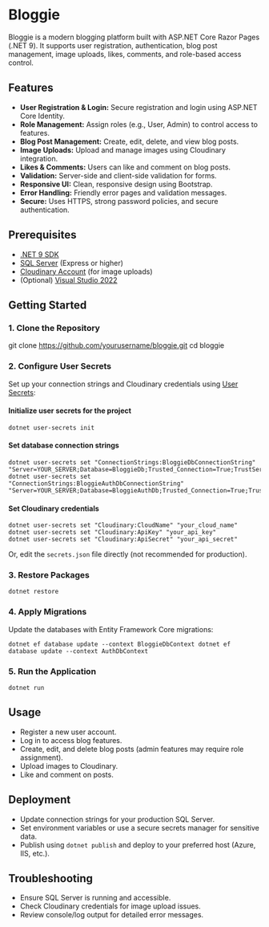 # Bloggie

Bloggie is a modern blogging platform built with ASP.NET Core Razor Pages (.NET 9). It supports user registration, authentication, blog post management, image uploads, likes, comments, and role-based access control.

## Features

- **User Registration & Login:** Secure registration and login using ASP.NET Core Identity.
- **Role Management:** Assign roles (e.g., User, Admin) to control access to features.
- **Blog Post Management:** Create, edit, delete, and view blog posts.
- **Image Uploads:** Upload and manage images using Cloudinary integration.
- **Likes & Comments:** Users can like and comment on blog posts.
- **Validation:** Server-side and client-side validation for forms.
- **Responsive UI:** Clean, responsive design using Bootstrap.
- **Error Handling:** Friendly error pages and validation messages.
- **Secure:** Uses HTTPS, strong password policies, and secure authentication.

## Prerequisites

- [.NET 9 SDK](https://dotnet.microsoft.com/download/dotnet/9.0)
- [SQL Server](https://www.microsoft.com/en-us/sql-server/sql-server-downloads) (Express or higher)
- [Cloudinary Account](https://cloudinary.com/) (for image uploads)
- (Optional) [Visual Studio 2022](https://visualstudio.microsoft.com/vs/)

## Getting Started

### 1. Clone the Repository

git clone https://github.com/yourusername/bloggie.git cd bloggie

### 2. Configure User Secrets

Set up your connection strings and Cloudinary credentials using [User Secrets](https://learn.microsoft.com/en-us/aspnet/core/security/app-secrets):

#### Initialize user secrets for the project

```
dotnet user-secrets init
```

#### Set database connection strings

```
dotnet user-secrets set "ConnectionStrings:BloggieDbConnectionString" "Server=YOUR_SERVER;Database=BloggieDb;Trusted_Connection=True;TrustServerCertificate=Yes"
dotnet user-secrets set "ConnectionStrings:BloggieAuthDbConnectionString" "Server=YOUR_SERVER;Database=BloggieAuthDb;Trusted_Connection=True;TrustServerCertificate=Yes"
```

#### Set Cloudinary credentials

```
dotnet user-secrets set "Cloudinary:CloudName" "your_cloud_name"
dotnet user-secrets set "Cloudinary:ApiKey" "your_api_key"
dotnet user-secrets set "Cloudinary:ApiSecret" "your_api_secret"
```

Or, edit the `secrets.json` file directly (not recommended for production).

### 3. Restore Packages

```
dotnet restore
```

### 4. Apply Migrations

Update the databases with Entity Framework Core migrations:

```
dotnet ef database update --context BloggieDbContext dotnet ef database update --context AuthDbContext
```

### 5. Run the Application

```
dotnet run
```

## Usage

- Register a new user account.
- Log in to access blog features.
- Create, edit, and delete blog posts (admin features may require role assignment).
- Upload images to Cloudinary.
- Like and comment on posts.

## Deployment

- Update connection strings for your production SQL Server.
- Set environment variables or use a secure secrets manager for sensitive data.
- Publish using `dotnet publish` and deploy to your preferred host (Azure, IIS, etc.).

## Troubleshooting

- Ensure SQL Server is running and accessible.
- Check Cloudinary credentials for image upload issues.
- Review console/log output for detailed error messages.
